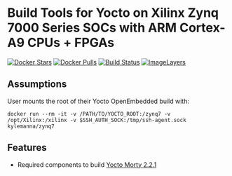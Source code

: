 # Build Tools for Yocto on Xilinx Zynq 7000 Series SOCs with ARM Cortex-A9 CPUs + FPGAs

[![Docker Stars](https://img.shields.io/docker/stars/kylemanna/zynq7.svg)](https://hub.docker.com/r/kylemanna/zynq7/)
[![Docker Pulls](https://img.shields.io/docker/pulls/kylemanna/zynq7.svg)](https://hub.docker.com/r/kylemanna/zynq7/)
[![Build Status](https://travis-ci.org/kylemanna/docker-zynq7.svg?branch=master)](https://travis-ci.org/kylemanna/docker-zynq7/)
[![ImageLayers](https://images.microbadger.com/badges/image/kylemanna/zynq7.svg)](https://microbadger.com/#/images/kylemanna/zynq7)

## Assumptions

User mounts the root of their Yocto OpenEmbedded build with:

    docker run --rm -it -v /PATH/TO/YOCTO_ROOT:/zynq7 -v /opt/Xilinx:/xilinx -v $SSH_AUTH_SOCK:/tmp/ssh-agent.sock kylemanna/zynq7

## Features

* Required components to build [Yocto Morty 2.2.1](https://www.yoctoproject.org/downloads/core/morty221)
